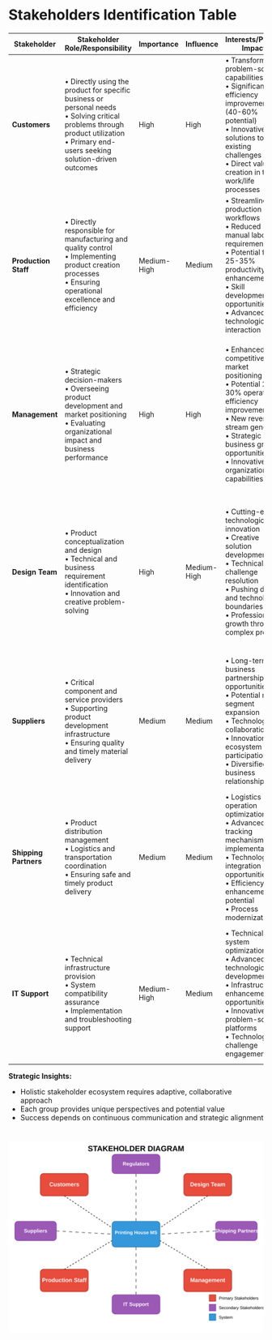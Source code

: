 # Stakeholders Identification Table


| Stakeholder | Stakeholder Role/Responsibility | Importance | Influence | Interests/Positive Impacts | Concerns |
|------------|--------------------------------|------------|-----------|----------------------------|----------|
| **Customers** | • Directly using the product for specific business or personal needs<br>• Solving critical problems through product utilization<br>• Primary end-users seeking solution-driven outcomes | High | High | • Transformative problem-solving capabilities<br>• Significant efficiency improvements (40-60% potential)<br>• Innovative solutions to existing challenges<br>• Direct value creation in their work/life processes | • Product integration complexity<br>• Learning curve<br>• Long-term reliability<br>• Cost-effectiveness<br>• Potential workflow disruptions |
| **Production Staff** | • Directly responsible for manufacturing and quality control<br>• Implementing product creation processes<br>• Ensuring operational excellence and efficiency | Medium-High | Medium | • Streamlined production workflows<br>• Reduced manual labor requirements<br>• Potential for 25-35% productivity enhancement<br>• Skill development opportunities<br>• Advanced technological interaction | • Potential job role modifications<br>• Technology adaptation challenges<br>• Workplace process reengineering<br>• Skill obsolescence risks<br>• Ergonomic adjustments |
| **Management** | • Strategic decision-makers<br>• Overseeing product development and market positioning<br>• Evaluating organizational impact and business performance | High | High | • Enhanced competitive market positioning<br>• Potential 20-30% operational efficiency improvement<br>• New revenue stream generation<br>• Strategic business growth opportunities<br>• Innovative organizational capabilities | • Return on Investment uncertainty<br>• Market expansion risks<br>• Long-term sustainability concerns<br>• Alignment with organizational vision<br>• Potential disruptive business model changes |
| **Design Team** | • Product conceptualization and design<br>• Technical and business requirement identification<br>• Innovation and creative problem-solving | High | Medium-High | • Cutting-edge technological innovation<br>• Creative solution development<br>• Technical challenge resolution<br>• Pushing design and technological boundaries<br>• Professional growth through complex projects | • Technical and resource constraints<br>• Balancing innovation with practicality<br>• Meeting diverse stakeholder expectations<br>• Complex design challenge management<br>• Potential creative limitations |
| **Suppliers** | • Critical component and service providers<br>• Supporting product development infrastructure<br>• Ensuring quality and timely material delivery | Medium | Medium | • Long-term business partnership opportunities<br>• Potential market segment expansion<br>• Technological collaboration<br>• Innovation ecosystem participation<br>• Diversified business relationships | • Supply chain volatility<br>• Technological compatibility challenges<br>• Pricing and contract negotiation complexities<br>• Market dependency risks<br>• Potential investment requirements |
| **Shipping Partners** | • Product distribution management<br>• Logistics and transportation coordination<br>• Ensuring safe and timely product delivery | Medium | Medium | • Logistics operation optimization<br>• Advanced tracking mechanism implementation<br>• Technological integration opportunities<br>• Efficiency enhancement potential<br>• Process modernization | • Transportation and regulatory complexities<br>• Cost management challenges<br>• Technology integration difficulties<br>• Performance consistency<br>• Compliance requirements |
| **IT Support** | • Technical infrastructure provision<br>• System compatibility assurance<br>• Implementation and troubleshooting support | Medium-High | Medium | • Technical system optimization<br>• Advanced technological skill development<br>• Infrastructure enhancement opportunities<br>• Innovative problem-solving platforms<br>• Technological challenge engagement | • Complex system integration<br>• Cybersecurity management<br>• Continuous learning requirements<br>• Technical complexity navigation<br>• Maintenance and support challenges |

**Strategic Insights:**
- Holistic stakeholder ecosystem requires adaptive, collaborative approach
- Each group provides unique perspectives and potential value
- Success depends on continuous communication and strategic alignment
  
#

![Stakeholder Diagram](stakeholder.svg)
